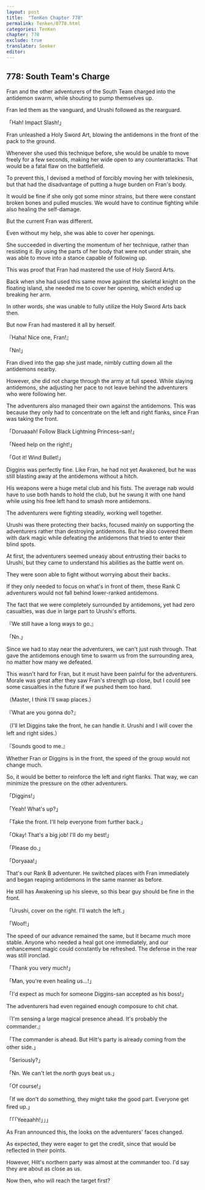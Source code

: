 ```yaml
---
layout: post
title:  "TenKen Chapter 778"
permalink: Tenken/0778.html
categories: TenKen
chapter: 778
exclude: true
translator: Seeker
editor: 
---
```

<h2>778: South Team's Charge</h2>

Fran and the other adventurers of the South Team charged into the antidemon swarm, while shouting to pump themselves up.

Fran led them as the vanguard, and Urushi followed as the rearguard.

「Hah! Impact Slash!」

Fran unleashed a Holy Sword Art, blowing the antidemons in the front of the pack to the ground.

Whenever she used this technique before, she would be unable to move freely for a few seconds, making her wide open to any counterattacks. That would be a fatal flaw on the battlefield.

To prevent this, I devised a method of forcibly moving her with telekinesis, but that had the disadvantage of putting a huge burden on Fran's body.

It would be fine if she only got some minor strains, but there were constant broken bones and pulled muscles. We would have to continue fighting while also healing the self-damage.

But the current Fran was different.

Even without my help, she was able to cover her openings.

She succeeded in diverting the momentum of her technique, rather than resisting it. By using the parts of her body that were not under strain, she was able to move into a stance capable of following up.

This was proof that Fran had mastered the use of Holy Sword Arts.

Back when she had used this same move against the skeletal knight on the floating island, she needed me to cover her opening, which ended up breaking her arm.

In other words, she was unable to fully utilize the Holy Sword Arts back then.

But now Fran had mastered it all by herself.

『Haha! Nice one, Fran!』

「Nn!」

Fran dived into the gap she just made, nimbly cutting down all the antidemons nearby.

However, she did not charge through the army at full speed. While slaying antidemons, she adjusting her pace to not leave behind the adventurers who were following her.

The adventurers also managed their own against the antidemons. This was because they only had to concentrate on the left and right flanks, since Fran was taking the front.

「Doruaaah! Follow Black Lightning Princess-san!」

「Need help on the right!」

「Got it! Wind Bullet!」

Diggins was perfectly fine. Like Fran, he had not yet Awakened, but he was still blasting away at the antidemons without a hitch.

His weapons were a huge metal club and his fists. The average nab would have to use both hands to hold the club, but he swung it with one hand while using his free left hand to smash more antidemons.

The adventurers were fighting steadily, working well together.

Urushi was there protecting their backs, focused mainly on supporting the adventurers rather than destroying antidemons. But he also covered them with dark magic while defeating the antidemons that tried to enter their blind spots.

At first, the adventurers seemed uneasy about entrusting their backs to Urushi, but they came to understand his abilities as the battle went on.

They were soon able to fight without worrying about their backs.

If they only needed to focus on what's in front of them, these Rank C adventurers would not fall behind lower-ranked antidemons.

The fact that we were completely surrounded by antidemons, yet had zero casualties, was due in large part to Urushi's efforts.

『We still have a long ways to go.』

「Nn.」

Since we had to stay near the adventurers, we can't just rush through. That gave the antidemons enough time to swarm us from the surrounding area, no matter how many we defeated.

This wasn't hard for Fran, but it must have been painful for the adventurers. Morale was great after they saw Fran's strength up close, but I could see some casualties in the future if we pushed them too hard.

（Master, I think I'll swap places.）

『What are you gonna do?』

（I'll let Diggins take the front, he can handle it. Urushi and I will cover the left and right sides.）

『Sounds good to me.』

Whether Fran or Diggins is in the front, the speed of the group would not change much.

So, it would be better to reinforce the left and right flanks. That way, we can minimize the pressure on the other adventurers.

「Diggins!」

「Yeah! What's up?」

「Take the front. I'll help everyone from further back.」

「Okay! That's a big job! I'll do my best!」

「Please do.」

「Doryaaa!」

That's our Rank B adventurer. He switched places with Fran immediately and began reaping antidemons in the same manner as before.

He still has Awakening up his sleeve, so this bear guy should be fine in the front.

「Urushi, cover on the right. I'll watch the left.」

「Woof!」

The speed of our advance remained the same, but it became much more stable. Anyone who needed a heal got one immediately, and our enhancement magic could constantly be refreshed. The defense in the rear was still ironclad.

「Thank you very much!」

「Man, you're even healing us...!」

「I'd expect as much for someone Diggins-san accepted as his boss!」

The adventurers had even regained enough composure to chit chat.

『I'm sensing a large magical presence ahead. It's probably the commander.』

「The commander is ahead. But Hilt's party is already coming from the other side.」

「Seriously?」

「Nn. We can't let the north guys beat us.」

「Of course!」

「If we don't do something, they might take the good part. Everyone get fired up.」

「「「Yeeaahh!」」」

As Fran announced this, the looks on the adventurers' faces changed.

As expected, they were eager to get the credit, since that would be reflected in their points.

However, Hilt's northern party was almost at the commander too. I'd say they are about as close as us.

Now then, who will reach the target first?




